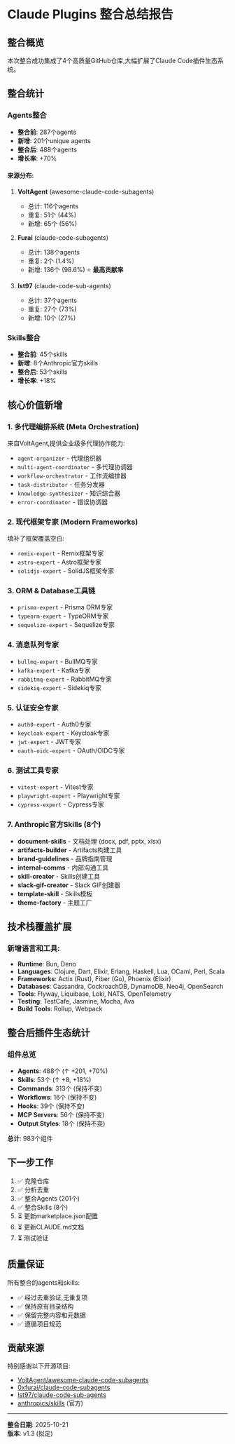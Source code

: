 # Claude Plugins 整合总结报告

## 整合概览

本次整合成功集成了4个高质量GitHub仓库,大幅扩展了Claude Code插件生态系统。

## 整合统计

### Agents整合
- **整合前**: 287个agents
- **新增**: 201个unique agents
- **整合后**: 488个agents
- **增长率**: +70%

#### 来源分布:
1. **VoltAgent** (awesome-claude-code-subagents)
   - 总计: 116个agents
   - 重复: 51个 (44%)
   - 新增: 65个 (56%)
   
2. **Furai** (claude-code-subagents)
   - 总计: 138个agents
   - 重复: 2个 (1.4%)
   - 新增: 136个 (98.6%) ⭐ **最高贡献率**
   
3. **lst97** (claude-code-sub-agents)
   - 总计: 37个agents
   - 重复: 27个 (73%)
   - 新增: 10个 (27%)

### Skills整合
- **整合前**: 45个skills
- **新增**: 8个Anthropic官方skills
- **整合后**: 53个skills
- **增长率**: +18%

## 核心价值新增

### 1. 多代理编排系统 (Meta Orchestration)
来自VoltAgent,提供企业级多代理协作能力:
- `agent-organizer` - 代理组织器
- `multi-agent-coordinator` - 多代理协调器
- `workflow-orchestrator` - 工作流编排器
- `task-distributor` - 任务分发器
- `knowledge-synthesizer` - 知识综合器
- `error-coordinator` - 错误协调器

### 2. 现代框架专家 (Modern Frameworks)
填补了框架覆盖空白:
- `remix-expert` - Remix框架专家
- `astro-expert` - Astro框架专家
- `solidjs-expert` - SolidJS框架专家

### 3. ORM & Database工具链
- `prisma-expert` - Prisma ORM专家
- `typeorm-expert` - TypeORM专家
- `sequelize-expert` - Sequelize专家

### 4. 消息队列专家
- `bullmq-expert` - BullMQ专家
- `kafka-expert` - Kafka专家
- `rabbitmq-expert` - RabbitMQ专家
- `sidekiq-expert` - Sidekiq专家

### 5. 认证安全专家
- `auth0-expert` - Auth0专家
- `keycloak-expert` - Keycloak专家
- `jwt-expert` - JWT专家
- `oauth-oidc-expert` - OAuth/OIDC专家

### 6. 测试工具专家
- `vitest-expert` - Vitest专家
- `playwright-expert` - Playwright专家
- `cypress-expert` - Cypress专家

### 7. Anthropic官方Skills (8个)
- **document-skills** - 文档处理 (docx, pdf, pptx, xlsx)
- **artifacts-builder** - Artifacts构建工具
- **brand-guidelines** - 品牌指南管理
- **internal-comms** - 内部沟通工具
- **skill-creator** - Skills创建工具
- **slack-gif-creator** - Slack GIF创建器
- **template-skill** - Skills模板
- **theme-factory** - 主题工厂

## 技术栈覆盖扩展

### 新增语言和工具:
- **Runtime**: Bun, Deno
- **Languages**: Clojure, Dart, Elixir, Erlang, Haskell, Lua, OCaml, Perl, Scala
- **Frameworks**: Actix (Rust), Fiber (Go), Phoenix (Elixir)
- **Databases**: Cassandra, CockroachDB, DynamoDB, Neo4j, OpenSearch
- **Tools**: Flyway, Liquibase, Loki, NATS, OpenTelemetry
- **Testing**: TestCafe, Jasmine, Mocha, Ava
- **Build Tools**: Rollup, Webpack

## 整合后插件生态统计

### 组件总览
- **Agents**: 488个 (↑ +201, +70%)
- **Skills**: 53个 (↑ +8, +18%)
- **Commands**: 313个 (保持不变)
- **Workflows**: 16个 (保持不变)
- **Hooks**: 39个 (保持不变)
- **MCP Servers**: 56个 (保持不变)
- **Output Styles**: 18个 (保持不变)

**总计**: 983个组件

## 下一步工作

1. ✅ 克隆仓库
2. ✅ 分析去重
3. ✅ 整合Agents (201个)
4. ✅ 整合Skills (8个)
5. ⏳ 更新marketplace.json配置
6. ⏳ 更新CLAUDE.md文档
7. ⏳ 测试验证

## 质量保证

所有整合的agents和skills:
- ✅ 经过去重验证,无重复项
- ✅ 保持原有目录结构
- ✅ 保留完整内容和元数据
- ✅ 遵循项目规范

## 贡献来源

特别感谢以下开源项目:
- [VoltAgent/awesome-claude-code-subagents](https://github.com/VoltAgent/awesome-claude-code-subagents)
- [0xfurai/claude-code-subagents](https://github.com/0xfurai/claude-code-subagents)
- [lst97/claude-code-sub-agents](https://github.com/lst97/claude-code-sub-agents)
- [anthropics/skills](https://github.com/anthropics/skills) (官方)

---

**整合日期**: 2025-10-21  
**版本**: v1.3 (拟定)
